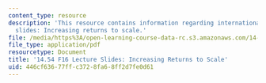 ```yaml
---
content_type: resource
description: 'This resource contains information regarding international trade lecture
  slides: Increasing returns to scale.'
file: /media/https%3A/open-learning-course-data-rc.s3.amazonaws.com/14-54-international-trade-fall-2016/446cf63677ffc3728fa68ff2d7fe0d61_MIT14_54F16_Lecture_17.pdf
file_type: application/pdf
resourcetype: Document
title: '14.54 F16 Lecture Slides: Increasing Returns to Scale'
uid: 446cf636-77ff-c372-8fa6-8ff2d7fe0d61
---
```

